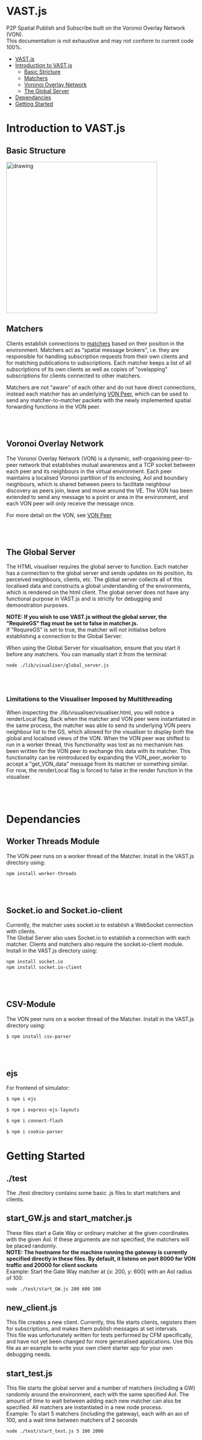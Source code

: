 # VAST.js
P2P Spatial Publish and Subscribe built on the Voronoi Overlay Network (VON).  
This documentation is not exhaustive and may not conform to current code 100%.
 
- [VAST.js](#vastjs)
- [Introduction to VAST.js](#introduction-to-vastjs)
    - [Basic Stricture](#basic-structure)
    - [Matchers](#matchers)
    - [Voronoi Overlay Network](#voronoi-overlay-network)
    - [The Global Server](#the-global-server)
- [Dependancies](#dependancies)
- [Getting Started](#getting-started)

# Introduction to VAST.js
## Basic Structure
<img src="./docs/images/VAST_Layers.png" alt="drawing" width="400"/>

## Matchers
Clients establish connections to [matchers](./docs/matcher.md) based on their position in the environment. Matchers act as "spatial message brokers", i.e. they are responsible for handling subscription requests from their own clients and for matching publications to subscriptions.
Each matcher keeps a list of all subscriptions of its own clients as well as copies of "ovelapping" subscriptions for clients connected to other matchers.  
  
Matchers are not "aware" of each other and do not have direct connections, instead each matcher has an underlying [VON Peer](./docs/VON.md), which can be used to send any matcher-to-matcher packets with the newly implemented spatial forwarding functions in the VON peer. 

<br/><br/>

## Voronoi Overlay Network
The Voronoi Overlay Network (VON) is a dynamic, self-organising peer-to-peer network that establishes mutual awareness and a TCP socket between each peer and its neighbours in the virtual environment. Each peer maintains a localised Voronoi partition of its enclosing, AoI and boundary neighbours, which is shared between peers to facilitate neighbour discovery as peers join, leave and move around the VE. The VON has been extended to send any message to a point or area in the environment, and each VON peer will only receive the message once.
  
For more detail on the VON, see [VON Peer](./docs/VON.md)

<br/><br/>

## The Global Server
The HTML visualiser requires the global server to function. Each matcher has a connection to the global server and sends updates on its position, its perceived neighbours, clients, etc.
The global server collects all of this localised data and constructs a global understanding of the environments, which is rendered on the html client. The global server does not have any functional purpose in VAST.js and is strictly for debugging and demonstration purposes.  
  
**NOTE: If you wish to use VAST.js without the global server, the "RequireGS" flag must be set to false in matcher.js.**  
If "RequireGS" is set to true, the matcher will not initialise before establishing a connection to the Global Server.  
  

When using the Global Server for visualisation, ensure that you start it before any matchers. You can manually start it from the terminal:
```sh
node ./lib/visualiser/global_server.js
```

<br/><br/>

### Limitations to the Visualiser Imposed by Multithreading
When inspecting the ./lib/visualiser/visualiser.html, you will notice a renderLocal flag. Back when the matcher and VON peer were instantiated in the same process, the matcher was able to send its underlying VON peers neighbour list to the GS, which allowed for the visualiser to display both the global and localised views of the VON. 
When the VON peer was shifted to run in a worker thread, this functionality was lost as no mechanism has been written for the VON peer to exchange this data with its matcher. 
This functionality can be reintroduced by expanding the VON_peer_worker to accept a "get_VON_data" message from its matcher or something similar.  
For now, the renderLocal flag is forced to false in the render function in the visualiser.

<br/><br/>

# Dependancies
## Worker Threads Module
The VON peer runs on a worker thread of the Matcher. Install in the VAST.js directory using:
```sh
npm install worker-threads
``` 

<br/><br/>

## Socket.io and Socket.io-client
Currently, the matcher uses socket.io to establish a WebSocket connection with clients.  
The Global Server also uses Socket.io to establish a connection with each matcher.
Clients and matchers also require the socket.io-client module.  
Install in the VAST.js directory using:
```sh
npm install socket.io
npm install socket.io-client
```

<br/><br/>
## CSV-Module
The VON peer runs on a worker thread of the Matcher. Install in the VAST.js directory using:
```sh
$ npm install csv-parser
``` 
<br/><br/>
## ejs
For frontend of simulator:
```sh
$ npm i ejs
``` 
```sh
$ npm i express-ejs-layouts
``` 
```sh
$ npm i connect-flash
```
```sh
$ npm i cookie-parser
```
# Getting Started
## ./test
The ./test directory contains some basic .js files to start matchers and clients.

## start_GW.js and start_matcher.js
These files start a Gate Way or ordinary matcher at the given coordinates with the given AoI. If these arguments are not specified, the matchers will be placed randomly.  
**NOTE: The hostname for the machine running the gateway is currently specified directly in these files. By default, it listens on port 8000 for VON traffic and 20000 for client sockets**  
Example: Start the Gate Way matcher at {x: 200, y: 600} with an AoI radius of 100:
```sh
node ./test/start_GW.js 200 600 100
```

## new_client.js
This file creates a new client. Currently, this file starts clients, registers them for subscriptions, and makes them publish messages at set intervals.  
This file was unfortunately written for tests performed by CFM specifically, and have not yet been changed for more generalised applications. Use this file as an example to write your own client starter app for your own debugging needs. 

## start_test.js
This file starts the global server and a number of matchers (including a GW) randomly around the environment, each with the same specified AoI. The amount of time to wait between adding each new matcher can also be specified. All matchers are instantiated in a new node process.  
Example: To start 5 matchers (including the gateway), each with an aoi of 100, and a wait time between matchers of 2 seconds
```sh
node ./test/start_test.js 5 100 2000
``` 
